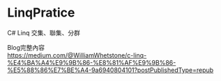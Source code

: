 # LinqPratice
C# Linq 交集、聯集、分群

Blog完整內容<br/>
https://medium.com/@WilliamWhetstone/c-linq-%E4%BA%A4%E9%9B%86-%E8%81%AF%E9%9B%86-%E5%88%86%E7%BE%A4-9a6940804101?postPublishedType=repub
